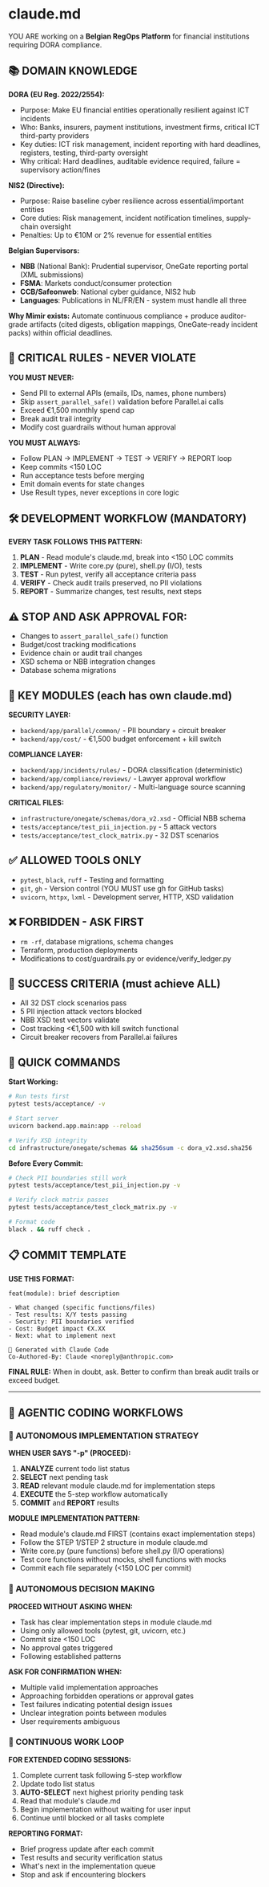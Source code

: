 # claude.md

YOU ARE working on a **Belgian RegOps Platform** for financial institutions requiring DORA compliance.

## 📚 DOMAIN KNOWLEDGE

**DORA (EU Reg. 2022/2554):**
- Purpose: Make EU financial entities operationally resilient against ICT incidents
- Who: Banks, insurers, payment institutions, investment firms, critical ICT third-party providers
- Key duties: ICT risk management, incident reporting with hard deadlines, registers, testing, third-party oversight
- Why critical: Hard deadlines, auditable evidence required, failure = supervisory action/fines

**NIS2 (Directive):**  
- Purpose: Raise baseline cyber resilience across essential/important entities
- Core duties: Risk management, incident notification timelines, supply-chain oversight
- Penalties: Up to €10M or 2% revenue for essential entities

**Belgian Supervisors:**
- **NBB** (National Bank): Prudential supervisor, OneGate reporting portal (XML submissions)
- **FSMA**: Markets conduct/consumer protection
- **CCB/Safeonweb**: National cyber guidance, NIS2 hub
- **Languages**: Publications in NL/FR/EN - system must handle all three

**Why Mimir exists:** Automate continuous compliance + produce auditor-grade artifacts (cited digests, obligation mappings, OneGate-ready incident packs) within official deadlines.

## 🚨 CRITICAL RULES - NEVER VIOLATE

**YOU MUST NEVER:**
- Send PII to external APIs (emails, IDs, names, phone numbers)
- Skip `assert_parallel_safe()` validation before Parallel.ai calls
- Exceed €1,500 monthly spend cap
- Break audit trail integrity
- Modify cost guardrails without human approval

**YOU MUST ALWAYS:**
- Follow PLAN → IMPLEMENT → TEST → VERIFY → REPORT loop
- Keep commits <150 LOC
- Run acceptance tests before merging
- Emit domain events for state changes
- Use Result types, never exceptions in core logic

## 🛠️ DEVELOPMENT WORKFLOW (MANDATORY)

**EVERY TASK FOLLOWS THIS PATTERN:**
1. **PLAN** - Read module's claude.md, break into <150 LOC commits
2. **IMPLEMENT** - Write core.py (pure), shell.py (I/O), tests  
3. **TEST** - Run pytest, verify all acceptance criteria pass
4. **VERIFY** - Check audit trails preserved, no PII violations
5. **REPORT** - Summarize changes, test results, next steps

## ⚠️ STOP AND ASK APPROVAL FOR:
- Changes to `assert_parallel_safe()` function
- Budget/cost tracking modifications  
- Evidence chain or audit trail changes
- XSD schema or NBB integration changes
- Database schema migrations

## 📁 KEY MODULES (each has own claude.md)

**SECURITY LAYER:**
- `backend/app/parallel/common/` - PII boundary + circuit breaker
- `backend/app/cost/` - €1,500 budget enforcement + kill switch

**COMPLIANCE LAYER:**  
- `backend/app/incidents/rules/` - DORA classification (deterministic)
- `backend/app/compliance/reviews/` - Lawyer approval workflow
- `backend/app/regulatory/monitor/` - Multi-language source scanning

**CRITICAL FILES:**
- `infrastructure/onegate/schemas/dora_v2.xsd` - Official NBB schema
- `tests/acceptance/test_pii_injection.py` - 5 attack vectors
- `tests/acceptance/test_clock_matrix.py` - 32 DST scenarios

## ✅ ALLOWED TOOLS ONLY
- `pytest`, `black`, `ruff` - Testing and formatting
- `git`, `gh` - Version control (YOU MUST use gh for GitHub tasks)
- `uvicorn`, `httpx`, `lxml` - Development server, HTTP, XSD validation

## ❌ FORBIDDEN - ASK FIRST
- `rm -rf`, database migrations, schema changes
- Terraform, production deployments  
- Modifications to cost/guardrails.py or evidence/verify_ledger.py

## 🎯 SUCCESS CRITERIA (must achieve ALL)
- All 32 DST clock scenarios pass
- 5 PII injection attack vectors blocked
- NBB XSD test vectors validate  
- Cost tracking <€1,500 with kill switch functional
- Circuit breaker recovers from Parallel.ai failures

## 🚀 QUICK COMMANDS

**Start Working:**
```bash
# Run tests first
pytest tests/acceptance/ -v

# Start server
uvicorn backend.app.main:app --reload

# Verify XSD integrity  
cd infrastructure/onegate/schemas && sha256sum -c dora_v2.xsd.sha256
```

**Before Every Commit:**
```bash
# Check PII boundaries still work
pytest tests/acceptance/test_pii_injection.py -v

# Verify clock matrix passes
pytest tests/acceptance/test_clock_matrix.py -v

# Format code
black . && ruff check .
```

## 📋 COMMIT TEMPLATE

**USE THIS FORMAT:**
```
feat(module): brief description

- What changed (specific functions/files)
- Test results: X/Y tests passing  
- Security: PII boundaries verified
- Cost: Budget impact €X.XX
- Next: what to implement next

🤖 Generated with Claude Code
Co-Authored-By: Claude <noreply@anthropic.com>
```

**FINAL RULE:** When in doubt, ask. Better to confirm than break audit trails or exceed budget.

---

## 🤖 AGENTIC CODING WORKFLOWS

### 🎯 AUTONOMOUS IMPLEMENTATION STRATEGY

**WHEN USER SAYS "-p" (PROCEED):**
1. **ANALYZE** current todo list status
2. **SELECT** next pending task 
3. **READ** relevant module claude.md for implementation steps
4. **EXECUTE** the 5-step workflow automatically
5. **COMMIT** and **REPORT** results

**MODULE IMPLEMENTATION PATTERN:**
- Read module's claude.md FIRST (contains exact implementation steps)
- Follow the STEP 1/STEP 2 structure in module claude.md
- Write core.py (pure functions) before shell.py (I/O operations)  
- Test core functions without mocks, shell functions with mocks
- Commit each file separately (<150 LOC per commit)

### 🚦 AUTONOMOUS DECISION MAKING

**PROCEED WITHOUT ASKING WHEN:**
- Task has clear implementation steps in module claude.md
- Using only allowed tools (pytest, git, uvicorn, etc.)
- Commit size <150 LOC
- No approval gates triggered
- Following established patterns

**ASK FOR CONFIRMATION WHEN:**
- Multiple valid implementation approaches
- Approaching forbidden operations or approval gates
- Test failures indicating potential design issues  
- Unclear integration points between modules
- User requirements ambiguous

### 🔄 CONTINUOUS WORK LOOP

**FOR EXTENDED CODING SESSIONS:**
1. Complete current task following 5-step workflow
2. Update todo list status
3. **AUTO-SELECT** next highest priority pending task
4. Read that module's claude.md
5. Begin implementation without waiting for user input
6. Continue until blocked or all tasks complete

**REPORTING FORMAT:**
- Brief progress update after each commit
- Test results and security verification status
- What's next in the implementation queue
- Stop and ask if encountering blockers